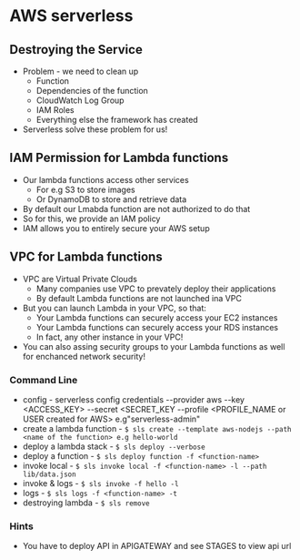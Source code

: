 # AWS serverless

## Destroying the Service

- Problem - we need to clean up
  - Function
  - Dependencies of the function
  - CloudWatch Log Group
  - IAM Roles
  - Everything else the framework has created
- Serverless solve these problem for us!

## IAM Permission for Lambda functions

- Our lambda functions access other services
  - For e.g S3 to store images
  - Or DynamoDB to store and retrieve data
- By default our Lmabda function are not authorized to do that
- So for this, we provide an IAM policy
- IAM allows you to entirely secure your AWS setup

## VPC for Lambda functions

- VPC are Virtual Private Clouds
  - Many companies use VPC to prevately deploy their applications
  - By default Lambda functions are not launched ina VPC
- But you can launch Lambda in your VPC, so that:
  - Your Lambda functions can securely access your EC2 instances
  - Your Lambda functions can securely access your RDS instances
  - In fact, any other instance in your VPC!
- You can also assing security groups to your Lambda functions as well for enchanced network security!

### Command Line

- config - serverless config credentials --provider aws --key <ACCESS_KEY> --secret <SECRET_KEY --profile <PROFILE_NAME or USER created for AWS> e.g"serverless-admin"
- create a lambda function - `$ sls create --template aws-nodejs --path <name of the function> e.g hello-world`
- deploy a lambda stack - `$ sls deploy --verbose`
- deploy a function - `$ sls deploy function -f <function-name>`
- invoke local - `$ sls invoke local -f <function-name> -l --path lib/data.json`
- invoke & logs - `$ sls invoke -f hello -l`
- logs - `$ sls logs -f <function-name> -t`
- destroying lambda - `$ sls remove`

### Hints

- You have to deploy API in APIGATEWAY and see STAGES to view api url
